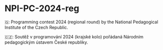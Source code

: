 # NPI-PC-2024-reg

🇬: Programming contest 2024 (regional round) by the National Pedagogical Institute of the Czech Republic.

🇨🇿: Soutěž v programování 2024 (krajské kolo) pořádaná Národním pedagogickým ústavem České republiky.
